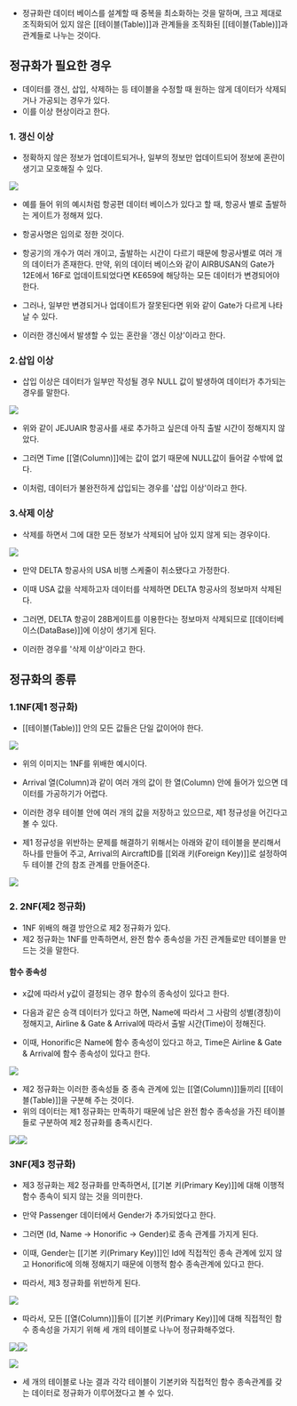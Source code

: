- 정규화란 데이터 베이스를 설계할 때 중복을 최소화하는 것을 말하며, 크고 제대로 조직화되어 있지 않은 [[테이블(Table)]]과 관계들을 조직화된 [[테이블(Table)]]과 관계들로 나누는 것이다. 


## 정규화가 필요한 경우

- 데이터를 갱신, 삽입, 삭제하는 등 테이블을 수정할 때 원하는 않게 데이터가 삭제되거나 가공되는 경우가 있다.
- 이를 이상 현상이라고 한다.

### 1. 갱신 이상

- 정확하지 않은 정보가 업데이트되거나, 일부의 정보만 업데이트되어 정보에 혼란이 생기고 모호해질 수 있다. 

![](https://blog.kakaocdn.net/dn/qry8D/btrb8gla6Dh/TSnmmUmRedEXrewb0D1D00/img.png)


- 예를 들어 위의 예시처럼 항공편 데이터 베이스가 있다고 할 때, 항공사 별로 출발하는 게이트가 정해져 있다.
- 항공사명은 임의로 정한 것이다.

- 항공기의 개수가 여러 개이고, 출발하는 시간이 다르기 때문에 항공사별로 여러 개의 데이터가 존재한다. 만약, 위의 데이터 베이스와 같이 AIRBUSAN의 Gate가 12E에서 16F로 업데이트되었다면 KE659에 해당하는 모든 데이터가 변경되어야 한다. 

- 그러나, 일부만 변경되거나 업데이트가 잘못된다면 위와 같이 Gate가 다르게 나타날 수 있다.
- 이러한 갱신에서 발생할 수 있는 혼란을 '갱신 이상'이라고 한다. 

### 2.삽입 이상

- 삽입 이상은 데이터가 일부만 작성될 경우 NULL 값이 발생하여 데이터가 추가되는 경우를 말한다.

![](https://blog.kakaocdn.net/dn/oDzCv/btrcebpAPvb/nqMxCdKG1zkDgU94vIOLdK/img.png)

- 위와 같이 JEJUAIR 항공사를 새로 추가하고 싶은데 아직 출발 시간이 정해지지 않았다.

- 그러면 Time [[열(Column)]]에는 값이 없기 때문에 NULL값이 들어갈 수밖에 없다.
- 이처럼, 데이터가 불완전하게 삽입되는 경우를 '삽입 이상'이라고 한다. 

### 3.삭제 이상

- 삭제를 하면서 그에 대한 모든 정보가 삭제되어 남아 있지 않게 되는 경우이다.

![](https://blog.kakaocdn.net/dn/dj25m7/btrcoky0vpr/CH1vemxuXVKjzICkfq4SfK/img.png)

- 만약 DELTA 항공사의 USA 비행 스케줄이 취소됐다고 가정한다.

- 이때 USA 값을 삭제하고자 데이터를 삭제하면 DELTA 항공사의 정보마저 삭제된다. 
- 그러면, DELTA 항공이 28B게이트를 이용한다는 정보마저 삭제되므로 [[데이터베이스(DataBase)]]에 이상이 생기게 된다. 

- 이러한 경우를 '삭제 이상'이라고 한다. 

## 정규화의 종류

### 1.1NF(제1 정규화)

- [[테이블(Table)]] 안의 모든 값들은 단일 값이어야 한다.

![](https://blog.kakaocdn.net/dn/xOuwF/btrcb9Taiw8/ifitM5FT3pnYGlyaAC4Ewk/img.png)

- 위의 이미지는 1NF를 위배한 예시이다.

- Arrival 열(Column)과 같이 여러 개의 값이 한 열(Column) 안에 들어가 있으면 데이터를 가공하기가 어렵다.
- 이러한 경우 테이블 안에 여러 개의 값을 저장하고 있으므로, 제1 정규성을 어긴다고 볼 수 있다. 

- 제1 정규성을 위반하는 문제를 해결하기 위해서는 아래와 같이 테이블을 분리해서 하나를 만들어 주고, Arrival의 AircraftID를 [[외래 키(Foreign Key)]]로 설정하여 두 테이블 간의 참조 관계를 만들어준다.

![](https://blog.kakaocdn.net/dn/efj7vb/btrb7yl0oK5/kuYXCrsn1dCAdZAgMMyhP0/img.png)

### 2. 2NF(제2 정규화)

- 1NF 위배의 해결 방안으로 제2 정규화가 있다.
- 제2 정규화는 1NF를 만족하면서, 완전 함수 종속성을 가진 관계들로만 테이블을 만드는 것을 말한다.

#### 함수 종속성

- x값에 따라서 y값이 결정되는 경우 함수의 종속성이 있다고 한다.
- 다음과 같은 승객 데이터가 있다고 하면, Name에 따라서 그 사람의 성별(경칭)이 정해지고, Airline & Gate & Arrival에 따라서 출발 시간(Time)이 정해진다.

- 이때, Honorific은 Name에 함수 종속성이 있다고 하고, Time은 Airline & Gate & Arrival에 함수 종속성이 있다고 한다.

![](https://blog.kakaocdn.net/dn/dyw80n/btrclHH0EoA/pkssp56W6Dh9DmlH7oEamk/img.png)

- 제2 정규화는 이러한 종속성들 중 종속 관계에 있는 [[열(Column)]]들끼리 [[테이블(Table)]]을 구분해 주는 것이다.
- 위의 데이터는 제1 정규화는 만족하기 때문에 남은 완전 함수 종속성을 가진 테이블들로 구분하여 제2 정규화를 충족시킨다.

![](https://blog.kakaocdn.net/dn/StMdD/btrcb8fjHtS/whBb3Kupbl8JGCKKBO8phk/img.png)![](https://blog.kakaocdn.net/dn/qJJfd/btrcgPGyceT/gFzMN84hgARfyVXvzahcHk/img.png)

### 3NF(제3 정규화)

- 제3 정규화는 제2 정규화를 만족하면서, [[기본 키(Primary Key)]]에 대해 이행적 함수 종속이 되지 않는 것을 의미한다. 

- 만약 Passenger 데이터에서 Gender가 추가되었다고 한다.
- 그러면 (Id, Name → Honorific → Gender)로 종속 관계를 가지게 된다.

- 이때, Gender는 [[기본 키(Primary Key)]]인 Id에 직접적인 종속 관계에 있지 않고 Honorific에 의해 정해지기 때문에 이행적 함수 종속관계에 있다고 한다. 
- 따라서, 제3 정규화를 위반하게 된다.

![](https://blog.kakaocdn.net/dn/DuhUe/btrb83eNQ1C/hj6kdBe5Ahp3NQSee1L7k1/img.png)

- 따라서, 모든 [[열(Column)]]들이 [[기본 키(Primary Key)]]에 대해 직접적인 함수 종속성을 가지기 위해 세 개의 테이블로 나누어 정규화해주었다.

![](https://blog.kakaocdn.net/dn/o29Nn/btrb6sML7ik/CUksqIaYXOofnsIoXI5mJK/img.png)![](https://blog.kakaocdn.net/dn/cP45Ni/btrcgPzOiVz/KNOhNoDcUhZnvSY8mS5wdk/img.png)

![](https://blog.kakaocdn.net/dn/bJ9SZ9/btrb8g6d49j/IIyI8YRk7hoSekZYDppA80/img.png)

- 세 개의 테이블로 나눈 결과 각각 테이블이 기본키와 직접적인 함수 종속관계를 갖는 데이터로 정규화가 이루어졌다고 볼 수 있다.  
